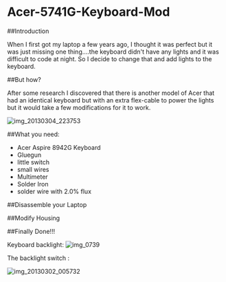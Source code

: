 Acer-5741G-Keyboard-Mod
=======================

##Introduction

When I first got my laptop a few years ago, I thought it was perfect but it was just missing one thing....the keyboard didn't have any lights and it was difficult to code at night.
So I decide to change that and add lights to the keyboard.


##But how?

After some research I discovered that there is another model of Acer that had an identical keyboard but with an extra flex-cable to power the lights but it would take a few modifications for it to work.

![img_20130304_223753](https://cloud.githubusercontent.com/assets/6955509/3062219/0fc83792-e219-11e3-9008-f216b987ae30.jpg)

##What you need:

* Acer Aspire 8942G Keyboard
* Gluegun
* little switch
* small wires
* Multimeter
* Solder Iron
* solder wire with 2.0% flux

##Disassemble your Laptop

##Modify Housing



##Finally Done!!!

Keyboard backlight:
![img_0739](https://cloud.githubusercontent.com/assets/6955509/3062373/3bace890-e21d-11e3-818f-15027e0b34ba.JPG)

The backlight switch :

![img_20130302_005732](https://cloud.githubusercontent.com/assets/6955509/3062337/fc125306-e21b-11e3-8cbd-c67d985095be.jpg)
